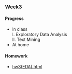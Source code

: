 ### Week3
#### Progress
* In class<br />
I. Exploratory Data Analysis     
II. Text Mining      
* At home   

#### Homework
* [hw3(EDA).html](https://bourbon0212.github.io/NTU-CS-X/Week3/Happiness_and_Open_Data.html)
